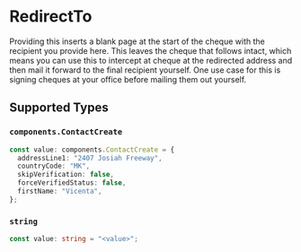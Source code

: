 # RedirectTo

Providing this inserts a blank page at the start of the cheque with the recipient you provide here. This leaves the cheque that follows intact, which means you can use this to intercept at cheque at the redirected address and then mail it forward to the final recipient yourself. One use case for this is signing cheques at your office before mailing them out yourself.


## Supported Types

### `components.ContactCreate`

```typescript
const value: components.ContactCreate = {
  addressLine1: "2407 Josiah Freeway",
  countryCode: "MK",
  skipVerification: false,
  forceVerifiedStatus: false,
  firstName: "Vicenta",
};
```

### `string`

```typescript
const value: string = "<value>";
```

